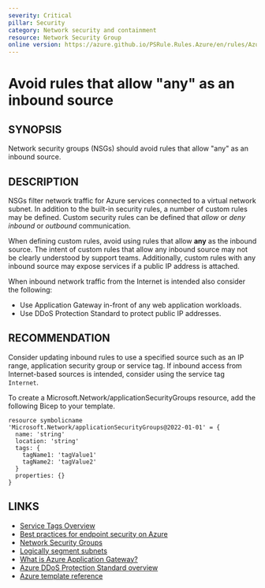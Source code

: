 ```yaml
---
severity: Critical
pillar: Security
category: Network security and containment
resource: Network Security Group
online version: https://azure.github.io/PSRule.Rules.Azure/en/rules/Azure.NSG.AnyInboundSource/
---
```


# Avoid rules that allow "any" as an inbound source

## SYNOPSIS

Network security groups (NSGs) should avoid rules that allow "any" as an inbound source.

## DESCRIPTION

NSGs filter network traffic for Azure services connected to a virtual network subnet.
In addition to the built-in security rules, a number of custom rules may be defined.
Custom security rules can be defined that _allow_ or _deny_ _inbound_ or _outbound_ communication.

When defining custom rules, avoid using rules that allow **any** as the inbound source.
The intent of custom rules that allow any inbound source may not be clearly understood by support teams.
Additionally, custom rules with any inbound source may expose services if a public IP address is attached.

When inbound network traffic from the Internet is intended also consider the following:

- Use Application Gateway in-front of any web application workloads.
- Use DDoS Protection Standard to protect public IP addresses.

## RECOMMENDATION

Consider updating inbound rules to use a specified source such as an IP range, application security group or service tag.
If inbound access from Internet-based sources is intended, consider using the service tag `Internet`.

To create a Microsoft.Network/applicationSecurityGroups resource, add the following Bicep to your template.

```Bicep
resource symbolicname 'Microsoft.Network/applicationSecurityGroups@2022-01-01' = {
  name: 'string'
  location: 'string'
  tags: {
    tagName1: 'tagValue1'
    tagName2: 'tagValue2'
  }
  properties: {}
}
```

## LINKS

- [Service Tags Overview](https://learn.microsoft.com/azure/virtual-network/service-tags-overview)
- [Best practices for endpoint security on Azure](https://docs.microsoft.com/azure/architecture/framework/security/design-network-endpoints)
- [Network Security Groups](https://docs.microsoft.com/azure/virtual-network/security-overview)
- [Logically segment subnets](https://docs.microsoft.com/azure/security/fundamentals/network-best-practices#logically-segment-subnets)
- [What is Azure Application Gateway?](https://docs.microsoft.com/azure/application-gateway/overview)
- [Azure DDoS Protection Standard overview](https://docs.microsoft.com/azure/virtual-network/ddos-protection-overview)
- [Azure template reference](https://docs.microsoft.com/azure/templates/microsoft.network/networksecuritygroups/securityrules)
